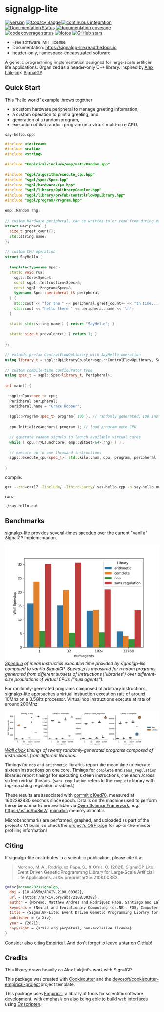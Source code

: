 
# signalgp-lite

[![version](https://img.shields.io/endpoint?url=https%3A%2F%2Fmmore500.github.io%2Fsignalgp-lite%2Fversion-badge.json)](https://github.com/mmore500/signalgp-lite/releases)
[![Codacy Badge](https://app.codacy.com/project/badge/Grade/d4ec421f786a4d00bd850bf0d1719d5d)](https://www.codacy.com/gh/mmore500/signalgp-lite/dashboard?utm_source=github.com&amp;utm_medium=referral&amp;utm_content=mmore500/signalgp-lite&amp;utm_campaign=Badge_Grade)
[![continuous integration](https://github.com/mmore500/signalgp-lite/workflows/CI/badge.svg)](https://github.com/mmore500/signalgp-lite/actions?query=workflow%3ACI)
[![Documentation Status](https://readthedocs.org/projects/signalgp-lite/badge/?version=latest)](https://signalgp-lite.readthedocs.io/en/latest/?badge=latest)
[![documentation coverage](https://img.shields.io/endpoint?url=https%3A%2F%2Fmmore500.github.io%2Fsignalgp-lite%2Fdocumentation-coverage-badge.json)](https://signalgp-lite.readthedocs.io/en/latest/)
[![code coverage status](https://codecov.io/gh/mmore500/signalgp-lite/branch/master/graph/badge.svg)](https://codecov.io/gh/mmore500/signalgp-lite)
[![dotos](https://img.shields.io/endpoint?url=https%3A%2F%2Fmmore500.com%2Fsignalgp-lite%2Fdoto-badge.json)](https://github.com/mmore500/signalgp-lite/search?q=todo+OR+fixme&type=)
[![GitHub stars](https://img.shields.io/github/stars/mmore500/signalgp-lite.svg?style=flat-square&logo=github&label=Stars&logoColor=white)](https://github.com/mmore500/signalgp-lite)

<!-- Check out the live in-browser web app at <https://mmore500.github.io/signalgp-lite>. -->

-   Free software: MIT license
-   Documentation: <https://signalgp-lite.readthedocs.io>
-   header-only, namespace-encapsulated software

A genetic programming implementation designed for large-scale artificial life applications.
Organized as a header-only C++ library.
Inspired by [Alex Lalejini](http://lalejini.com/)'s [SignalGP](https://github.com/amlalejini/signalgp).

## Quick Start

This "hello world" example throws together
* a custom hardware peripheral to manage greeting information,
* a custom operation to print a greeting, and
* generation of a random program,
* execution of that random program on a virtual multi-core CPU.

`say-hello.cpp`:
```cpp
#include <iostream>
#include <ratio>
#include <string>

#include "Empirical/include/emp/math/Random.hpp"

#include "sgpl/algorithm/execute_cpu.hpp"
#include "sgpl/spec/Spec.hpp"
#include "sgpl/hardware/Cpu.hpp"
#include "sgpl/library/OpLibraryCoupler.hpp"
#include "sgpl/library/prefab/ControlFlowOpLibrary.hpp"
#include "sgpl/program/Program.hpp"

emp::Random rng;

// custom hardware peripheral, can be written to or read from during execution
struct Peripheral {
  size_t greet_count{};
  std::string name;
};

// custom CPU operation
struct SayHello {

  template<typename Spec>
  static void run(
    sgpl::Core<Spec>&,
    const sgpl::Instruction<Spec>&,
    const sgpl::Program<Spec>&,
    typename Spec::peripheral_t& peripheral
  ) {
    std::cout << "for the " << peripheral.greet_count++ << "th time... ";
    std::cout << "hello there " << peripheral.name << '\n';
  }

  static std::string name() { return "SayHello"; }

  static size_t prevalence() { return 1; }

};

// extends prefab ControlFlowOpLibrary with SayHello operation
using library_t = sgpl::OpLibraryCoupler<sgpl::ControlFlowOpLibrary, SayHello>;

// custom compile-time configurator type
using spec_t = sgpl::Spec<library_t, Peripheral>;

int main() {

  sgpl::Cpu<spec_t> cpu;
  Peripheral peripheral;
  peripheral.name = "Grace Hopper";

  sgpl::Program<spec_t> program{ 100 }; // randomly generated, 100 instructions

  cpu.InitializeAnchors( program ); // load program onto CPU

  // generate random signals to launch available virtual cores
  while ( cpu.TryLaunchCore( emp::BitSet<64>(rng) ) ) ;

  // execute up to one thousand instructions
  sgpl::execute_cpu<spec_t>( std::kilo::num, cpu, program, peripheral );

}
```

compile:
```bash
g++ --std=c++17 -Iinclude/ -Ithird-party/ say-hello.cpp -o say-hello.out
```

run:
```bash
./say-hello.out
```

## Benchmarks

signalgp-lite provides several-times speedup over the current "vanilla" SignalGP implementation.

[![lite speedup, compared to vanilla](docs/assets/measurement=wall-speedup+ext=.png)](https://osf.io/2pdur/)
*[Speedup](https://en.wikipedia.org/wiki/Speedup) of mean instruction execution time provided by signalgp-lite compared to vanilla SignalGP.
Speedup is measured for random programs generated from different subsets of instructions ("libraries") over different-size populations of virtual CPUs ("num agents").*

For randomly-generated programs composed of arbitrary instructions, signalgp-lite approaches a virtual instruction execution rate of around 10Mhz on a 3.5Ghz processor.
Virtual nop instructions execute at rate of around 200Mhz.

[![raw timings of lite and vanilla](docs/assets/fliers=True+measurement=wall-nanoseconds+ext=.png)](https://osf.io/6te73/)
*[Wall clock](https://en.wikipedia.org/wiki/Elapsed_real_time) timings of twenty randomly-generated programs composed of instructions from different libraries.*

Timings for `nop` and `arithmetic` libraries report the mean time to execute sixteen instructions on one core.
Timings for `complete` and `sans_regulation` libraries report timings for executing sixteen instructions, one each across sixteen virtual threads.
(`sans_regulation` refers to the `complete` library with tag-matching regulation disabled.)

These results are associated with [commit c10ed70](https://github.com/mmore500/signalgp-lite/commit/c10ed70), measured at 1602292830 seconds since epoch.
Details on the machine used to perform these benchmarks are available via [Open Science Framework](https://osf.io/), e.g., <https://osf.io/hu8m2/>.
[mimalloc](https://github.com/microsoft/mimalloc) memory allocator.

Microbenchmarks are performed, graphed, and uploaded as part of the project's CI build, so check the [project's OSF page](https://osf.io/j8pge/) for up-to-the-minute profiling information!

## Citing

If signalgp-lite contributes to a scientific publication, please cite it as

> Moreno, M. A., Rodriguez Papa, S., & Ofria, C. (2021). SignalGP-Lite: Event Driven Genetic Programming Library for Large-Scale Artificial Life Applications. arXiv preprint arXiv:2108.00382.

```bibtex
@misc{moreno2021signalgp,
  doi = {10.48550/ARXIV.2108.00382},
  url = {https://arxiv.org/abs/2108.00382},
  author = {Moreno, Matthew Andres and Rodriguez Papa, Santiago and Lalejini, Alexander and Ofria, Charles},
  keywords = {Neural and Evolutionary Computing (cs.NE), FOS: Computer and information sciences, FOS: Computer and information sciences},
  title = {SignalGP-Lite: Event Driven Genetic Programming Library for Large-Scale Artificial Life Applications},
  publisher = {arXiv},
  year = {2021},
  copyright = {arXiv.org perpetual, non-exclusive license}
}
```

Consider also citing [Empirical](https://github.com/devosoft/Empirical).
And don't forget to leave a [star on GitHub](https://github.com/mmore500/signalgp-lite/stargazers)!

## Credits

This library draws heavily on Alex Lalejini's work with SignalGP.

This package was created with [Cookiecutter](https://github.com/audreyr/cookiecutter) and the [devosoft/cookiecutter-empirical-project](https://github.com/devosoft/cookiecutter-empirical-project) project template.

This package uses [Empirical](https://github.com/devosoft/Empirical#readme), a library of tools for scientific software development, with emphasis on also being able to build web interfaces using [Emscripten](https://emscripten.org/).
